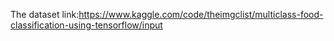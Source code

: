 The dataset link:https://www.kaggle.com/code/theimgclist/multiclass-food-classification-using-tensorflow/input
